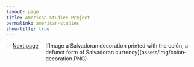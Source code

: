 ```yaml
---
layout: page
title: American Studies Project
permalink: american-studies
show-title: true
---
```


<span style="float: right; width: 400px;">
![Image a Salvadoran decoration printed with the colón, a defunct form of Salvadoran currency](assets/img/colon-decoration.PNG)
</span>

--
[Next page](subtitle.html)

